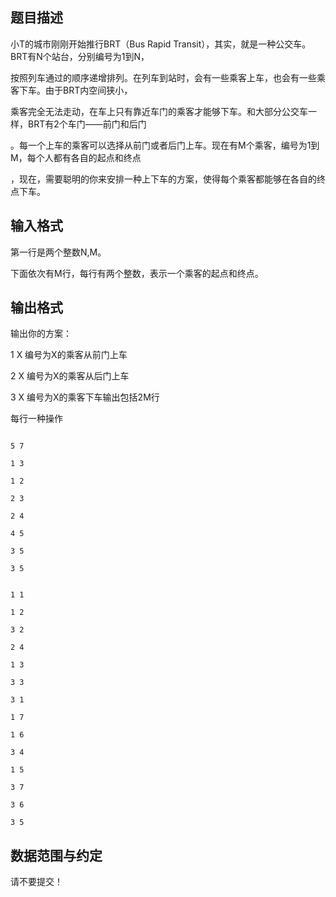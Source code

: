 ## 题目描述

<div>
 小T的城市刚刚开始推行BRT（Bus Rapid Transit），其实，就是一种公交车。 BRT有N个站台，分别编号为1到N，
</div> 
<div>
 按照列车通过的顺序递增排列。在列车到站时，会有一些乘客上车，也会有一些乘客下车。由于BRT内空间狭小，
</div> 
<div>
 乘客完全无法走动，在车上只有靠近车门的乘客才能够下车。和大部分公交车一样，BRT有2个车门——前门和后门
</div> 
<div>
 。每一个上车的乘客可以选择从前门或者后门上车。现在有M个乘客，编号为1到M，每个人都有各自的起点和终点
</div> 
<div>
 ，现在，需要聪明的你来安排一种上下车的方案，使得每个乘客都能够在各自的终点下车。
</div>

## 输入格式

<div>
 第一行是两个整数N,M。
</div> 
<div>
 下面依次有M行，每行有两个整数，表示一个乘客的起点和终点。
</div>

## 输出格式

<div>
 输出你的方案： 
</div> 
<div>
 1 X 编号为X的乘客从前门上车 
</div> 
<div>
 2 X 编号为X的乘客从后门上车 
</div> 
<div>
 3 X 编号为X的乘客下车输出包括2M行
</div> 
<div>
 每行一种操作
</div>

```input1
5 7
1 3
1 2
2 3
2 4
4 5
3 5
3 5
```
```output1
1 1
1 2
3 2
2 4
1 3
3 3
3 1
1 7
1 6
3 4
1 5
3 7
3 6
3 5
```
## 数据范围与约定

<p>请不要提交！</p>

